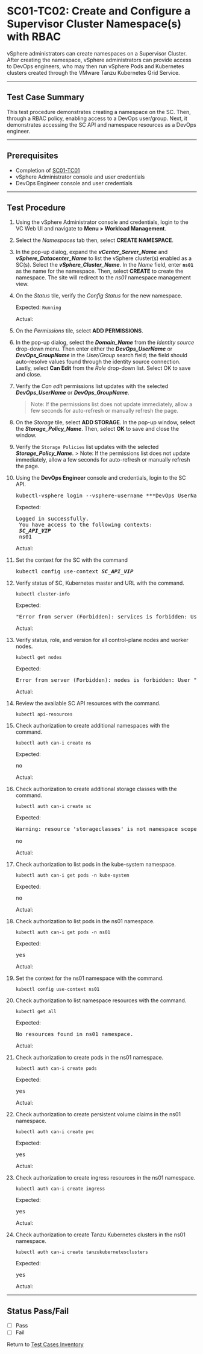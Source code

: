 # SC01-TC02: Create and Configure a Supervisor Cluster Namespace(s) with RBAC

vSphere administrators can create namespaces on a Supervisor Cluster. After creating the namespace, vSphere administrators can provide access to DevOps engineers, who may then run vSphere Pods and Kubernetes clusters created through the VMware Tanzu Kubernetes Grid Service.

---

## Test Case Summary

This test procedure demonstrates creating a namespace on the SC. Then, through a RBAC policy, enabling access to a DevOps user/group. Next, it demonstrates accessing the SC API and namespace resources as a DevOps engineer.  

---

## Prerequisites

* Completion of [SC01-TC01](sc01-tc01.md)
* vSphere Administrator console and user credentials
* DevOps Engineer console and user credentials

---

## Test Procedure

1. Using the vSphere Administrator console and credentials, login to the VC Web UI and navigate to **Menu > Workload Management**.

2. Select the *Namespaces* tab then, select **CREATE NAMESPACE**.

3. In the pop-up dialog, expand the ***vCenter_Server_Name*** and ***vSphere_Datacenter_Name*** to list the vSphere cluster(s) enabled as a SC(s). Select the ***vSphere_Cluster_Name***. In the *Name* field, enter **`ns01`** as the name for the namespace. Then, select **CREATE** to create the namespace. The site will redirect to the *ns01* namespace management view. 

4. On the *Status* tile, verify the *Config Status* for the new namespace.

    Expected:
    `Running`

    Actual:

5. On the *Permissions* tile, select **ADD PERMISSIONS**. 

6. In the pop-up dialog, select the ***Domain_Name*** from the *Identity source* drop-down menu. Then enter either the ***DevOps_UserName*** or ***DevOps_GroupName*** in the *User/Group* search field; the field should auto-resolve values found through the identity source connection. Lastly, select **Can Edit** from the *Role* drop-down list. Select OK to save and close.

7. Verify the *Can edit* permissions list updates with the selected ***DevOps_UserName*** or ***DevOps_GroupName***. 
    > Note: If the permissions list does not update immediately, allow a few seconds for auto-refresh or manually refresh the page.

8. On the *Storage* tile, select **ADD STORAGE**. In the pop-up window, select the ***Storage_Policy_Name***. Then, select **OK** to save and close the window.

9. Verify the `Storage Policies` list updates with the selected ***Storage_Policy_Name***. 
        > Note: If the permissions list does not update immediately, allow a few seconds for auto-refresh or manually refresh the page.

10. Using the **DevOps Engineer** console and credentials, login to the SC API. 

    <pre>kubectl-vsphere login --vsphere-username ***DevOps_UserName***@vsphere.local --server=https://<b><i>SC_API_VIP</i></b>--insecure-skip-tls-verify</pre>

    Expected:
    <pre>Logged in successfully. <br> You have access to the following contexts: <br> <b><i>SC_API_VIP</i></b><br> ns01</pre> 

    Actual:

11. Set the context for the SC with the command

    <pre>kubectl config use-context <b><i>SC_API_VIP</i></b></pre>

12. Verify status of SC, Kubernetes master and URL with the command.  

    ```execute
    kubectl cluster-info
    ```

    Expected:
    <pre>"Error from server (Forbidden): services is forbidden: User "sso: <b><i>DevOps_UserName</i></b>" cannot list resource "services" in API group "" in the namespace "kube-system"</pre>

    Actual:

13. Verify status, role, and version for all control-plane nodes and worker nodes.

    ```execute
    kubectl get nodes
    ```

    Expected:
    <pre>Error from server (Forbidden): nodes is forbidden: User "sso: <b><i>DevOps_UserName</i></b>" cannot list resource "nodes" in API group "" at the cluster scope</pre>

    Actual:

14. Review the available SC API resources with the command.

    ```execute
    kubectl api-resources
    ```

15. Check authorization to create additional namespaces with the command.

    ```execute
    kubectl auth can-i create ns
    ```

    Expected:
    <pre>no</pre>

    Actual:

16. Check authorization to create additional storage classes with the command.

    ```execute
    kubectl auth can-i create sc 
    ```

    Expected:
    <pre>Warning: resource 'storageclasses' is not namespace scoped in group `storage.k8s.io`<br><br>no</pre>

    Actual:

17. Check authorization to list pods in the kube-system namespace.

    ```execute
    kubectl auth can-i get pods -n kube-system
    ```

    Expected:
    <pre>no</pre>

    Actual:
18. Check authorization to list pods in the ns01 namespace.

    ```execute
    kubectl auth can-i get pods -n ns01
    ```

    Expected:
    <pre>yes</pre>

    Actual:

19. Set the context for the ns01 namespace with the command.

    ```execute
    kubectl config use-context ns01
    ```

20. Check authorization to list namespace resources with the command.

    ```execute
    kubectl get all
    ```

    Expected:
    <pre>No resources found in ns01 namespace.</pre>

    Actual:

21. Check authorization to create pods in the ns01 namespace.

    ```execute
    kubectl auth can-i create pods
    ```

    Expected:
    <pre>yes</pre>

    Actual:

22. Check authorization to create persistent volume claims in the ns01 namespace.

    ```execute
    kubectl auth can-i create pvc
    ```

    Expected:
    <pre>yes</pre>

    Actual:

23. Check authorization to create ingress resources in the ns01 namespace.

    ```execute
    kubectl auth can-i create ingress
    ```

    Expected:
    <pre>yes</pre>

    Actual:

24. Check authorization to create Tanzu Kubernetes clusters in the ns01 namespace.

    ```execute
    kubectl auth can-i create tanzukubernetesclusters
    ```

    Expected:
    <pre>yes</pre>

    Actual:

---

## Status Pass/Fail

* [  ] Pass
* [  ] Fail

Return to [Test Cases Inventory](../../README.md###Test-Cases-Inventory)